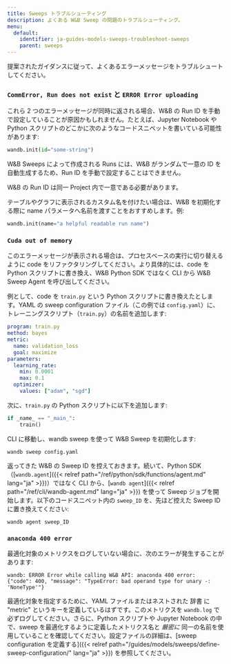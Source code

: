 ```yaml
---
title: Sweeps トラブルシューティング
description: よくある W&B Sweep の問題のトラブルシューティング。
menu:
  default:
    identifier: ja-guides-models-sweeps-troubleshoot-sweeps
    parent: sweeps
---
```


提案されたガイダンスに従って、よくあるエラーメッセージをトラブルシュートしてください。

### `CommError, Run does not exist` と `ERROR Error uploading`

これら 2 つのエラーメッセージが同時に返される場合、W&B の Run ID を手動で設定していることが原因かもしれません。たとえば、Jupyter Notebook や Python スクリプトのどこかに次のようなコードスニペットを書いている可能性があります:

```python
wandb.init(id="some-string")
```

W&B Sweeps によって作成される Runs には、W&B がランダムで一意の ID を自動生成するため、Run ID を手動で設定することはできません。

W&B の Run ID は同一 Project 内で一意である必要があります。

テーブルやグラフに表示されるカスタム名を付けたい場合は、W&B を初期化する際に name パラメータへ名前を渡すことをおすすめします。例:

```python
wandb.init(name="a helpful readable run name")
```

### `Cuda out of memory`

このエラーメッセージが表示される場合は、プロセスベースの実行に切り替えるように code をリファクタリングしてください。より具体的には、code を Python スクリプトに書き換え、W&B Python SDK ではなく CLI から W&B Sweep Agent を呼び出してください。

例として、code を `train.py` という Python スクリプトに書き換えたとします。YAML の sweep configuration ファイル（この例では `config.yaml`）に、トレーニングスクリプト（`train.py`）の名前を追加します:

```yaml
program: train.py
method: bayes
metric:
  name: validation_loss
  goal: maximize
parameters:
  learning_rate:
    min: 0.0001
    max: 0.1
  optimizer:
    values: ["adam", "sgd"]
```

次に、`train.py` の Python スクリプトに以下を追加します:

```python
if _name_ == "_main_":
    train()
```

CLI に移動し、wandb sweep を使って W&B Sweep を初期化します:

```shell
wandb sweep config.yaml
```

返ってきた W&B の Sweep ID を控えておきます。続いて、Python SDK（[`wandb.agent`]({{< relref path="/ref/python/sdk/functions/agent.md" lang="ja" >}})）ではなく CLI から、[`wandb agent`]({{< relref path="/ref/cli/wandb-agent.md" lang="ja" >}}) を使って Sweep ジョブを開始します。以下のコードスニペット内の `sweep_ID` を、先ほど控えた Sweep ID に置き換えてください:

```shell
wandb agent sweep_ID
```

### `anaconda 400 error`

最適化対象のメトリクスをログしていない場合に、次のエラーが発生することがあります:

```shell
wandb: ERROR Error while calling W&B API: anaconda 400 error: 
{"code": 400, "message": "TypeError: bad operand type for unary -: 'NoneType'"}
```

最適化対象を指定するために、YAML ファイルまたはネストされた 辞書 に "metric" というキーを定義しているはずです。このメトリクスを `wandb.log` で必ずログしてください。さらに、Python スクリプトや Jupyter Notebook の中で、sweep を最適化するように定義したメトリクス名と _厳密に_ 同一の名前を使用していることを確認してください。設定ファイルの詳細は、[sweep configuration を定義する]({{< relref path="/guides/models/sweeps/define-sweep-configuration/" lang="ja" >}}) を参照してください。